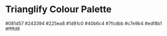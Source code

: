 # Trianglify Colour Palette

#081d57
#243394
#225ea8
#1d91c0
#40b6c4
#7fcdbb
#c7e9b4
#edf8b1
#ffffd9
